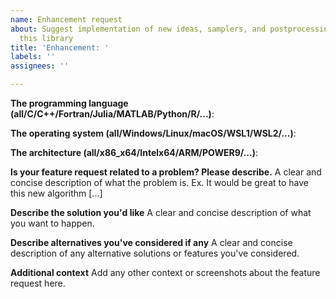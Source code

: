 ```yaml
---
name: Enhancement request
about: Suggest implementation of new ideas, samplers, and postprocessing tools in
  this library
title: 'Enhancement: '
labels: ''
assignees: ''

---
```


**The programming language (all/C/C++/Fortran/Julia/MATLAB/Python/R/...)**: 

**The operating system (all/Windows/Linux/macOS/WSL1/WSL2/...)**: 

**The architecture (all/x86_x64/Intelx64/ARM/POWER9/...)**: 

**Is your feature request related to a problem? Please describe.**
A clear and concise description of what the problem is. Ex. It would be great to have this new algorithm [...]

**Describe the solution you'd like**
A clear and concise description of what you want to happen.

**Describe alternatives you've considered if any**
A clear and concise description of any alternative solutions or features you've considered.

**Additional context**
Add any other context or screenshots about the feature request here.
